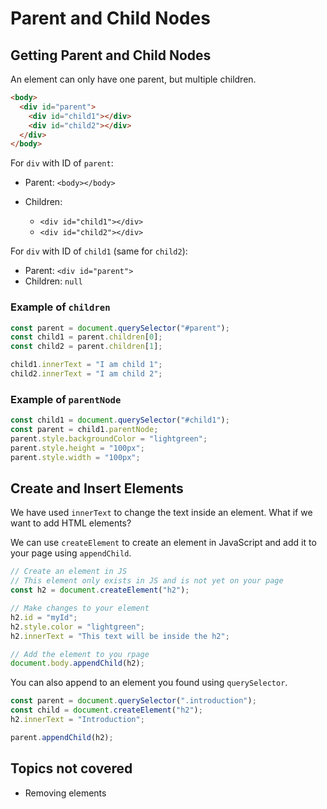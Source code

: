 # Parent and Child Nodes

## Getting Parent and Child Nodes

An element can only have one parent, but multiple children.

```html
<body>
  <div id="parent">
    <div id="child1"></div>
    <div id="child2"></div>
  </div>
</body>
```

For `div` with ID of `parent`:

- Parent: `<body></body>`
- Children:

  - `<div id="child1"></div>`
  - `<div id="child2"></div>`

For `div` with ID of `child1` (same for `child2`):

- Parent: `<div id="parent">`
- Children: `null`

### Example of `children`

```javascript
const parent = document.querySelector("#parent");
const child1 = parent.children[0];
const child2 = parent.children[1];

child1.innerText = "I am child 1";
child2.innerText = "I am child 2";
```

### Example of `parentNode`

```javascript
const child1 = document.querySelector("#child1");
const parent = child1.parentNode;
parent.style.backgroundColor = "lightgreen";
parent.style.height = "100px";
parent.style.width = "100px";
```

## Create and Insert Elements

We have used `innerText` to change the text inside an element.
What if we want to add HTML elements?

We can use `createElement` to create an element in JavaScript and add it to your page using `appendChild`.

```javascript
// Create an element in JS
// This element only exists in JS and is not yet on your page
const h2 = document.createElement("h2");

// Make changes to your element
h2.id = "myId";
h2.style.color = "lightgreen";
h2.innerText = "This text will be inside the h2";

// Add the element to you rpage
document.body.appendChild(h2);
```

You can also append to an element you found using `querySelector`.

```javascript
const parent = document.querySelector(".introduction");
const child = document.createElement("h2");
h2.innerText = "Introduction";

parent.appendChild(h2);
```

## Topics not covered

- Removing elements
